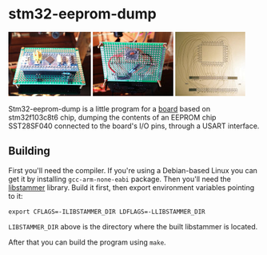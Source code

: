 stm32-eeprom-dump
=================

[![Device top][top_thumb]][top] [![Device bottom][bottom_thumb]][bottom] [![Wiring map][map_thumb]][map]

Stm32-eeprom-dump is a little program for a [board][board] based on
stm32f103c8t6 chip, dumping the contents of an EEPROM chip SST28SF040
connected to the board's I/O pins, through a USART interface.

Building
--------
First you'll need the compiler. If you're using a Debian-based Linux you can
get it by installing `gcc-arm-none-eabi` package. Then you'll need the
[libstammer][libstammer] library. Build it first, then export environment
variables pointing to it:

    export CFLAGS=-ILIBSTAMMER_DIR LDFLAGS=-LLIBSTAMMER_DIR

`LIBSTAMMER_DIR` above is the directory where the built libstammer is located.

After that you can build the program using `make`.

[top]: top.jpg
[top_thumb]: top_thumb.jpg
[bottom]: bottom.jpg
[bottom_thumb]: bottom_thumb.jpg
[board]: http://item.taobao.com/item.htm?spm=a1z10.1-c.w4004-9679183684.4.26lLDG&id=22097803050
[map]: map.jpg
[map_thumb]: map_thumb.jpg
[libstammer]: https://github.com/spbnick/libstammer
